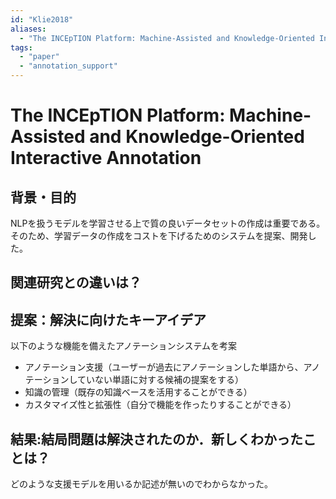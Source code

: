 ```yaml
---
id: "Klie2018"
aliases:
  - "The INCEpTION Platform: Machine-Assisted and Knowledge-Oriented Interactive Annotation "
tags:
  - "paper"
  - "annotation_support"
---
```



# The INCEpTION Platform: Machine-Assisted and Knowledge-Oriented Interactive Annotation 

## 背景・目的

NLPを扱うモデルを学習させる上で質の良いデータセットの作成は重要である。
そのため、学習データの作成をコストを下げるためのシステムを提案、開発した。

## 関連研究との違いは？

## 提案：解決に向けたキーアイデア

以下のような機能を備えたアノテーションシステムを考案

- アノテーション支援（ユーザーが過去にアノテーションした単語から、アノテーションしていない単語に対する候補の提案をする）
- 知識の管理（既存の知識ベースを活用することができる）
- カスタマイズ性と拡張性（自分で機能を作ったりすることができる）

## 結果:結局問題は解決されたのか．新しくわかったことは？

どのような支援モデルを用いるか記述が無いのでわからなかった。
